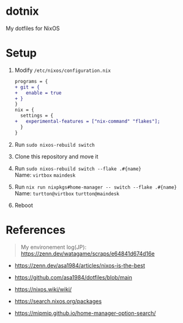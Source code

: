 # dotnix

My dotfiles for NixOS

# Setup

1. Modify `/etc/nixos/configuration.nix`
   ```diff
   programs = {
   + git = {
   +   enable = true
   + }
   }
   nix = {
     settings = {
   +   experimental-features = ["nix-command" "flakes"];
     }
   }
   ```

2. Run `sudo nixos-rebuild switch`

3. Clone this repository and move it

4. Run `sudo nixos-rebuild switch --flake .#{name}`  
   Name: `virtbox` `maindesk`

5. Run `nix run nixpkgs#home-manager -- switch --flake .#{name}`  
   Name: `turtton@virtbox` `turtton@maindesk`

6. Reboot

# References

> My environement log(JP):  
> https://zenn.dev/watagame/scraps/e64841d674d16e

- https://zenn.dev/asa1984/articles/nixos-is-the-best
- https://github.com/asa1984/dotfiles/blob/main

- https://nixos.wiki/wiki/
- https://search.nixos.org/packages
- https://mipmip.github.io/home-manager-option-search/

